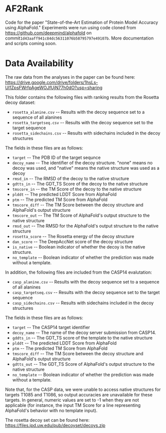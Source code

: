 # AF2Rank

Code for the paper "State-of-the-Art Estimation of Protein
Model Accuracy using AlphaFold." Experiments were run using code cloned from https://github.com/deepmind/alphafold on commit`1d43aaff941c84dc56311076b58795797e49107b`. More documentation and scripts coming soon.

# Data Availability

The raw data from the analyses in the paper can be found here: https://drive.google.com/drive/folders/1hsLs-Ul1ZpsFWrfpAgeWOJfUjN77h0dO?usp=sharing

This folder contains the following files with ranking results from the Rosetta decoy dataset:

* `rosetta_alanine.csv` -- Results with the decoy sequence set to a sequence of all alanines
* `rosetta_targetseq.csv` -- Results with the decoy sequence set to the target sequence
* `rosetta_sidechains.csv` -- Results with sidechains included in the decoy structures

The fields in these files are as follows:

* `target` -- The PDB ID of the target sequnce
* `decoy_name` -- The identifier of the decoy structure. "none" means no decoy was used, and "native" means the native structure was used as a decoy
* `rmsd_in` -- The RMSD of the decoy to the native structure
* `gdtts_in` -- The GDT_TS Score of the decoy to the native structure
* `tmscore_in` -- the TM Score of the decoy to the native structure
* `plddt` -- The predicted LDDT Score from AlphaFold
* `ptm` -- The predicted TM Score from AlphaFold
* `tmscore_diff` -- The TM Score between the decoy structure and AlphaFold's output structure
* `tmscore_out` -- The TM Score of AlphaFold's output structure to the native structure
* `rmsd_out` -- The RMSD for the AlphaFold's output structure to the native structure
* `rosetta_score` -- The Rosetta energy of the decoy structure
* `dan_score` -- The DeepAccNet score of the decoy structure
* `is_native` -- Boolean indicator of whether the decoy is the native structure.
* `no_template` -- Boolean indicator of whether the prediction was made without a template.

In addition, the following files are included from the CASP14 evalutation:

* `casp_alanine.csv` -- Results with the decoy sequence set to a sequence of all alanines
* `casp_targetseq.csv` -- Results with the decoy sequence set to the target sequence
* `casp_sidechains.csv` -- Results with sidechains included in the decoy structures

The fields in these files are as follows:

* `target` -- The CASP14 target identifier
* `decoy_name` -- The name of the decoy server submission from CASP14.
* `gddts_in` -- The GDT_TS score of the template to the native structure
* `plddt` -- The predicted LDDT Score from AlphaFold
* `ptm` -- The predicted TM Score from AlphaFold
* `tmscore_diff` -- The TM Score between the decoy structure and AlphaFold's output structure
* `gdtts_out` -- The GDT_TS Score of AlphaFold's output structure to the native structure
* `no_template` -- Boolean indicator of whether the prediction was made without a template.

Note that, for the CASP data, we were unable to access native structures for targets T1085 and T1086, so output accuracies are unavailable for these targets. In general, numeric values are set to -1 when they are not applicable (for instance, the input TM Score for a line representing AlphaFold's behavior with no template input).  

The rosetta decoy set can be found here:
https://files.ipd.uw.edu/pub/decoyset/decoys.zip
